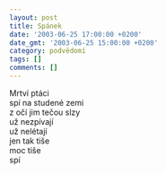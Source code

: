 ```yaml
---
layout: post
title: Spánek
date: '2003-06-25 17:00:00 +0200'
date_gmt: '2003-06-25 15:00:00 +0200'
category: podvědomí
tags: []
comments: []
---
```


<p>Mrtví ptáci<br>spí na studené zemi<br>z očí jim tečou slzy<br>už nezpívají<br>už nelétají<br>jen tak tiše<br>moc tiše<br>spí</p>
